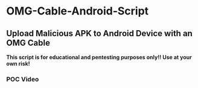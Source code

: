 # OMG-Cable-Android-Script

## Upload Malicious APK to Android Device with an OMG Cable

**This script is for educational and pentesting purposes only!! Use at your own risk!**

### POC Video
